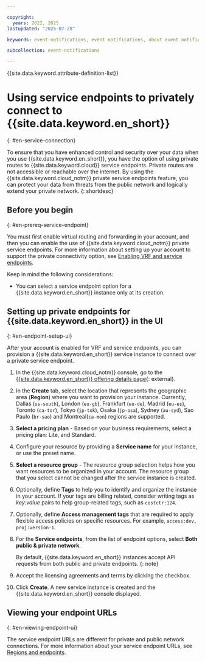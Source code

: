 ```yaml
---

copyright:
  years: 2022, 2025
lastupdated: "2025-07-28"

keywords: event-notifications, event notifications, about event notifications, service endpoints for event notifications, network isolation in event notification

subcollection: event-notifications

---
```


{{site.data.keyword.attribute-definition-list}}

# Using service endpoints to privately connect to {{site.data.keyword.en_short}}
{: #en-service-connection}

To ensure that you have enhanced control and security over your data when you use {{site.data.keyword.en_short}}, you have the option of using private routes to {{site.data.keyword.cloud}} service endpoints. Private routes are not accessible or reachable over the internet. By using the {{site.data.keyword.cloud_notm}} private service endpoints feature, you can protect your data from threats from the public network and logically extend your private network.
{: shortdesc}

## Before you begin
{: #en-prereq-service-endpoint}

You must first enable virtual routing and forwarding in your account, and then you can enable the use of {{site.data.keyword.cloud_notm}} private service endpoints. For more information about setting up your account to support the private connectivity option, see [Enabling VRF and service endpoints](/docs/account?topic=account-vrf-service-endpoint).

Keep in mind the following considerations:

- You can select a service endpoint option for a {{site.data.keyword.en_short}} instance only at its creation.


## Setting up private endpoints for {{site.data.keyword.en_short}} in the UI
{: #en-endpoint-setup-ui}

After your account is enabled for VRF and service endpoints, you can provision a {{site.data.keyword.en_short}} service instance to connect over a private service endpoint.

1. In the {{site.data.keyword.cloud_notm}} console, go to the [{{site.data.keyword.en_short}} offering details page](/catalog/services/event-notifications){: external}.

1. In the **Create** tab, select the location that represents the geographic area (**Region**) where you want to provision your instance. Currently, Dallas (`us-south`), London (`eu-gb`), Frankfurt (`eu-de`), Madrid (`eu-es`), Toronto (`ca-tor`), Tokyo (`jp-tok`), Osaka (`jp-osa`), Sydney (`au-syd`), Sao Paulo (`br-sao`) and Montreal(`ca-mon`) regions are supported.

1. **Select a pricing plan** - Based on your business requirements, select a pricing plan: Lite, and Standard.

1. Configure your resource by providing a **Service name** for your instance, or use the preset name.

1. **Select a resource group** - The resource group selection helps how you want resources to be organized in your account. The resource group that you select cannot be changed after the service instance is created.

1. Optionally, define **Tags** to help you to identify and organize the instance in your account. If your tags are billing related, consider writing tags as *key:value* pairs to help group-related tags, such as `costctr:124`.

1. Optionally, define **Access management tags** that are required to apply flexible access policies on specific resources. For example, `access:dev, proj:version-1`.

1. For the **Service endpoints**, from the list of endpoint options, select **Both public & private network**.

   By default, {{site.data.keyword.en_short}} instances accept API requests from both public and private endpoints.
   {: note}

1. Accept the licensing agreements and terms by clicking the checkbox.

1. Click **Create**. A new service instance is created and the {{site.data.keyword.en_short}} console displayed.

## Viewing your endpoint URLs
{: #en-viewing-endpoint-ui}

The service endpoint URLs are different for private and public network connections. For more information about your service endpoint URLs, see [Regions and endpoints](/docs/event-notifications?topic=event-notifications-en-regions-endpoints).
